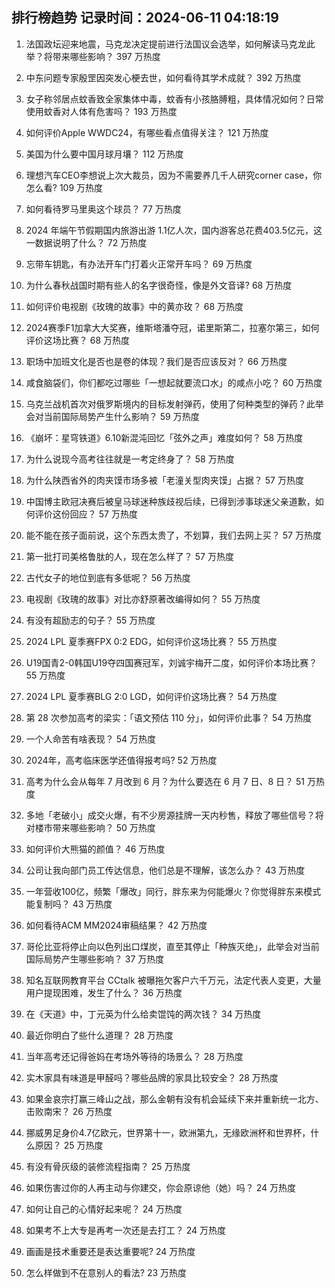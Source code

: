
## 排行榜趋势 记录时间：2024-06-11 04:18:19
  
  1. 法国政坛迎来地震，马克龙决定提前进行法国议会选举，如何解读马克龙此举？将带来哪些影响？ 397 万热度
    
  2. 中东问题专家殷罡因突发心梗去世，如何看待其学术成就？ 392 万热度
    
  3. 女子称邻居点蚊香致全家集体中毒，蚊香有小孩胳膊粗，具体情况如何？日常使用蚊香对人体有危害吗？ 193 万热度
    
  4. 如何评价Apple WWDC24，有哪些看点值得关注？ 121 万热度
    
  5. 美国为什么要中国月球月壤？ 112 万热度
    
  6. 理想汽车CEO李想说上次大裁员，因为不需要养几千人研究corner case，你怎么看? 109 万热度
    
  7. 如何看待罗马里奥这个球员？ 77 万热度
    
  8. 2024 年端午节假期国内旅游出游 1.1亿人次，国内游客总花费403.5亿元，这一数据说明了什么？ 72 万热度
    
  9. 忘带车钥匙，有办法开车门打着火正常开车吗？ 69 万热度
    
  10. 为什么春秋战国时期有些人的名字很奇怪，像是外文音译? 68 万热度
    
  11. 如何评价电视剧《玫瑰的故事》中的黄亦玫？ 68 万热度
    
  12. 2024赛季F1加拿大大奖赛，维斯塔潘夺冠，诺里斯第二，拉塞尔第三，如何评价这场比赛？ 68 万热度
    
  13. 职场中加班文化是否也是卷的体现？我们是否应该反对？ 66 万热度
    
  14. 咸食脑袋们，你们都吃过哪些「一想起就要流口水」的咸点小吃？ 60 万热度
    
  15. 乌克兰战机首次对俄罗斯境内的目标发射弹药，使用了何种类型的弹药？此举会对当前国际局势产生什么影响？ 59 万热度
    
  16. 《崩坏：星穹铁道》6.10新混沌回忆「弦外之声」难度如何？ 58 万热度
    
  17. 为什么说现今高考往往就是一考定终身了？ 58 万热度
    
  18. 为什么陕西省外的肉夹馍市场多被「老潼关型肉夹馍」占据？ 57 万热度
    
  19. 中国博主欧冠决赛后被皇马球迷种族歧视后续，已得到涉事球迷父亲道歉，如何评价这份回应？ 57 万热度
    
  20. 能不能在孩子面前说，这个东西太贵了，不划算，我们去网上买？ 57 万热度
    
  21. 第一批打司美格鲁肽的人，现在怎么样了？ 57 万热度
    
  22. 古代女子的地位到底有多低呢？ 56 万热度
    
  23. 电视剧《玫瑰的故事》对比亦舒原著改编得如何？ 55 万热度
    
  24. 有没有超励志的句子？ 55 万热度
    
  25. 2024 LPL 夏季赛FPX 0:2 EDG，如何评价这场比赛？ 55 万热度
    
  26. U19国青2-0韩国U19夺四国赛冠军，刘诚宇梅开二度，如何评价本场比赛？ 55 万热度
    
  27. 2024 LPL 夏季赛BLG 2:0 LGD，如何评价这场比赛？ 54 万热度
    
  28. 第 28 次参加高考的梁实：「语文预估 110 分」，如何评价此事？ 54 万热度
    
  29. 一个人命苦有啥表现？ 54 万热度
    
  30. 2024年，高考临床医学还值得报考吗? 52 万热度
    
  31. 高考为什么会从每年 7 月改到 6 月？为什么要选在 6 月 7 日、8 日？ 51 万热度
    
  32. 多地「老破小」成交火爆，有不少房源挂牌一天内秒售，释放了哪些信号？将对楼市带来哪些影响？ 50 万热度
    
  33. 如何评价大熊猫的颜值？ 46 万热度
    
  34. 公司让我向部门员工传达信息，他们总是不理解，该怎么办？ 43 万热度
    
  35. 一年营收100亿，频繁「爆改」同行，胖东来为何能爆火？你觉得胖东来模式能复制吗？ 43 万热度
    
  36. 如何看待ACM MM2024审稿结果？ 42 万热度
    
  37. 哥伦比亚将停止向以色列出口煤炭，直至其停止「种族灭绝」，此举会对当前国际局势产生哪些影响？ 37 万热度
    
  38. 知名互联网教育平台 CCtalk 被曝拖欠客户六千万元，法定代表人变更，大量用户提现困难，发生了什么？ 36 万热度
    
  39. 在《天道》中，丁元英为什么给卖馄饨的两次钱？ 34 万热度
    
  40. 最近你明白了些什么道理？ 28 万热度
    
  41. 当年高考还记得爸妈在考场外等待的场景么？ 28 万热度
    
  42. 实木家具有味道是甲醛吗？哪些品牌的家具比较安全？ 28 万热度
    
  43. 如果金哀宗打赢三峰山之战，那么金朝有没有机会延续下来并重新统一北方、击败南宋？ 26 万热度
    
  44. 挪威男足身价4.7亿欧元，世界第十一，欧洲第九，无缘欧洲杯和世界杯，什么原因？ 25 万热度
    
  45. 有没有骨灰级的装修流程指南？ 25 万热度
    
  46. 如果伤害过你的人再主动与你建交，你会原谅他（她）吗？ 24 万热度
    
  47. 如何让自己的心情好起来呢？ 24 万热度
    
  48. 如果考不上大专是再考一次还是去打工？ 24 万热度
    
  49. 画画是技术重要还是表达重要呢? 24 万热度
    
  50. 怎么样做到不在意别人的看法? 23 万热度
    